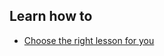 ## Learn how to

- [Choose the right lesson for you](topics/practice-2-planning/0-getting-started/3-learn.md)

